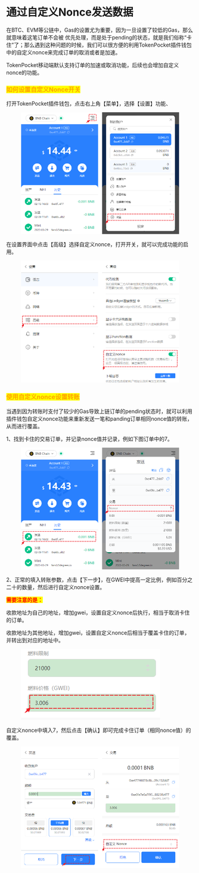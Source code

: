 # 通过自定义Nonce发送数据

在BTC、EVM等公链中，Gas的设置尤为重要，因为一旦设置了较低的Gas，那么就意味着这笔订单不会被 优先处理，而是处于pending的状态，就是我们俗称“卡住”了；那么遇到这种问题的时候，我们可以很方便的利用TokenPocket插件钱包中的自定义nonce来完成订单的取消或者是加速。

TokenPocket移动端默认支持订单的加速或取消功能，后续也会增加自定义nonce的功能。

### <mark style="color:orange;">如何设置自定义Nonce开关</mark> <a href="#1" id="1"></a>

打开TokenPocket插件钱包，点击右上角【菜单】，选择【设置】功能、

<figure><img src="../../.gitbook/assets/1.png" alt=""><figcaption></figcaption></figure>

在设置界面中点击【高级】选择自定义nonce，打开开关，就可以完成功能的启用。

<figure><img src="../../.gitbook/assets/2.png" alt=""><figcaption></figcaption></figure>

### <mark style="color:orange;">使用自定义nonce设置转账</mark> <a href="#2" id="2"></a>

当遇到因为转账时支付了较少的Gas导致上链订单的pending状态时，就可以利用插件钱包自定义nonce功能来重新发送一笔和panding订单相同nonce值的转账，从而进行覆盖。

1、找到卡住的交易订单，并记录nonce值并记录，例如下图订单中的7。

<figure><img src="../../.gitbook/assets/3 (4).png" alt=""><figcaption></figcaption></figure>

2、正常的填入转账参数，点击【下一步】，在GWEI中提高一定比例，例如百分之二十的数量，然后进行自定义nonce设置。

<mark style="color:red;">**需要注意的是：**</mark>

收款地址为自己的地址，增加gwei，设置自定义nonce后执行，相当于取消卡住的订单。

收款地址为其他地址，增加gwei，设置自定义nonce后相当于覆盖卡住的订单，并转出到对应的地址中。

<figure><img src="../../.gitbook/assets/image (1).png" alt=""><figcaption></figcaption></figure>

自定义nonce中填入7，然后点击【确认】即可完成卡住订单（相同nonce值）的覆盖。

<figure><img src="../../.gitbook/assets/4 (1) (2).png" alt=""><figcaption></figcaption></figure>
